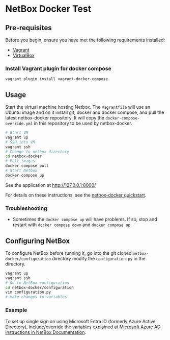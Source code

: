 # NetBox Docker Test

## Pre-requisites

Before you begin, ensure you have met the following requirements installed:

- [Vagrant](https://www.vagrantup.com/)
- [VirtualBox](https://www.virtualbox.org/)

### Install Vagrant plugin for docker compose

`vagrant plugin install vagrant-docker-compose`

## Usage

Start the virtual machine hosting Netbox. The `Vagrantfile` will use an Ubuntu image and on it install git, docker and docker compose, and pull the latest netbox-docker repository. It will copy the `docker-compose-override.yml` in this repository to be used by netbox-docker.

```sh
# Start VM
vagrant up
# SSH into VM
vagrant ssh
# Change to netbox directory
cd netbox-docker
# Pull images
docker compose pull
# Start Netbox
docker compose up
```

See the application at <http://127.0.0.1:8000/>

For details on these instructions, see the [netbox-docker quickstart](https://github.com/netbox-community/netbox-docker#quickstart).

### Troubleshooting

- Sometimes the `docker compose up` will have problems. If so, stop and restart with `docker compose down` and `docker compose up`.

## Configuring NetBox

To configure NetBox before running it, go into the git cloned `netbox-docker/configuration` directory modify the `configuration.py` in the directory.

```sh
vagrant up
vagrant ssh
# Go to NetBox configuration
cd netbox-docker/configuration
vim configuration.py
# make changes to variables
```

### Example

To set up single sign on using Microsoft Entra ID (formerly Azure Active Directory), include/override the variables explained at [Microsoft Azure AD instructions in NetBox Documentation](https://docs.netbox.dev/en/stable/administration/authentication/microsoft-azure-ad/).